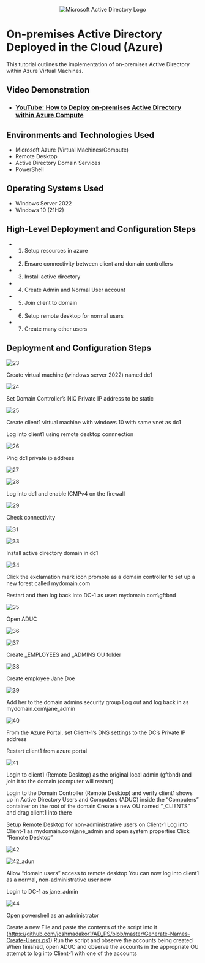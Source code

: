 <p align="center">
<img src="https://i.imgur.com/pU5A58S.png" alt="Microsoft Active Directory Logo"/>
</p>

<h1>On-premises Active Directory Deployed in the Cloud (Azure)</h1>
This tutorial outlines the implementation of on-premises Active Directory within Azure Virtual Machines.<br />


<h2>Video Demonstration</h2>

- ### [YouTube: How to Deploy on-premises Active Directory within Azure Compute](https://www.youtube.com)

<h2>Environments and Technologies Used</h2>

- Microsoft Azure (Virtual Machines/Compute)
- Remote Desktop
- Active Directory Domain Services
- PowerShell

<h2>Operating Systems Used </h2>

- Windows Server 2022
- Windows 10 (21H2)

<h2>High-Level Deployment and Configuration Steps</h2>

- 1) Setup resources in azure
- 2) Ensure connectivity between client and domain controllers
- 3) Install active directory
- 4) Create Admin and Normal User account
- 5) Join client to domain
- 6) Setup remote desktop for normal users
- 7) Create many other users

<h2>Deployment and Configuration Steps</h2>

![23](https://github.com/boluadunbarin/configure-ad/assets/157642328/7fd8bc9c-ac8f-435b-b3be-853d5eb6f821)

Create virtual machine (windows server 2022) named dc1

![24](https://github.com/boluadunbarin/configure-ad/assets/157642328/38b04302-f7bd-4496-b042-b771d3f655f1)

Set Domain Controller’s NIC Private IP address to be static

![25](https://github.com/boluadunbarin/configure-ad/assets/157642328/ae97c4b8-ef99-4db6-924a-f8cb10204953)

Create client1 virtual machine with windows 10 with same vnet as dc1

Log into client1 using remote desktop connnection

![26](https://github.com/boluadunbarin/configure-ad/assets/157642328/e6ef85b9-18ac-46a3-9dab-24d2da97de92)

Ping dc1 private ip address

![27](https://github.com/boluadunbarin/configure-ad/assets/157642328/40566b17-19e9-491e-86a6-8414f6db0c82)

![28](https://github.com/boluadunbarin/configure-ad/assets/157642328/9ed30296-de24-4365-b3dd-3867996ebbc0)

Log into dc1 and enable ICMPv4 on the firewall

![29](https://github.com/boluadunbarin/configure-ad/assets/157642328/953ecd2a-4a4f-4a25-83ac-d1ff56c983b5)

Check connectivity

![31](https://github.com/boluadunbarin/configure-ad/assets/157642328/5bde578e-22f2-4522-8280-bd14a776cde9)

![33](https://github.com/boluadunbarin/configure-ad/assets/157642328/18e9e0e9-5d6e-426f-b080-e69a2b29b385)

Install active directory domain  in dc1

![34](https://github.com/boluadunbarin/configure-ad/assets/157642328/b7abaa64-c565-42fa-bdee-84fc7bc6d8fc)

Click the exclamation mark icon promote as a domain controller to set up a new forest called mydomain.com

Restart and then log back into DC-1 as user: mydomain.com\gftbnd

![35](https://github.com/boluadunbarin/configure-ad/assets/157642328/7a8f5cb5-1797-425e-abc7-c1f54674994a)

Open ADUC

![36](https://github.com/boluadunbarin/configure-ad/assets/157642328/c4db4ded-4e47-42ef-8203-5d490a359cd5)

![37](https://github.com/boluadunbarin/configure-ad/assets/157642328/8b15f90a-08a5-4c4d-9706-9b8ad71179fc)

Create _EMPLOYEES and _ADMINS OU folder

![38](https://github.com/boluadunbarin/configure-ad/assets/157642328/8b4fad17-0365-42a2-bc1e-23d81f9fdc3b)

Create employee Jane Doe

![39](https://github.com/boluadunbarin/configure-ad/assets/157642328/b6acbe1d-e99e-44de-921b-49392af6e1c7)

Add her to the domain admins security group
Log out and log back in as mydomain.com\jane_admin

![40](https://github.com/boluadunbarin/configure-ad/assets/157642328/a59f8bcf-81f8-40dd-afe4-257b6b2f508b)

From the Azure Portal, set Client-1’s DNS settings to the DC’s Private IP address

Restart client1 from azure portal

![41](https://github.com/boluadunbarin/configure-ad/assets/157642328/ec9509b7-b7d1-42aa-87fd-3823a84c5c55)

Login to client1 (Remote Desktop) as the original local admin (gftbnd) and join it to the domain (computer will restart)

Login to the Domain Controller (Remote Desktop) and verify client1 shows up in Active Directory Users and Computers (ADUC) inside the “Computers” container on the root of the domain
Create a new OU named “_CLIENTS” and drag client1 into there

Setup Remote Desktop for non-administrative users on Client-1
Log into Client-1 as mydomain.com\jane_admin and open system properties
Click “Remote Desktop”

![42](https://github.com/boluadunbarin/configure-ad/assets/157642328/69302de7-b06a-4a2e-a731-de919735cb9f)

![42_adun](https://github.com/boluadunbarin/configure-ad/assets/157642328/91b46159-b4d7-4cb5-8e26-4673dbd3ac5d)

Allow “domain users” access to remote desktop
You can now log into client1 as a normal, non-administrative user now

Login to DC-1 as jane_admin

![44](https://github.com/boluadunbarin/configure-ad/assets/157642328/152cf2c8-2f1b-436c-9776-1aff4b92431e)

Open powershell as an administrator

Create a new File and paste the contents of the script into it (https://github.com/joshmadakor1/AD_PS/blob/master/Generate-Names-Create-Users.ps1)
Run the script and observe the accounts being created
When finished, open ADUC and observe the accounts in the appropriate OU
attempt to log into Client-1 with one of the accounts 


